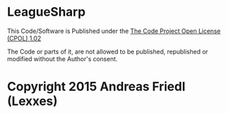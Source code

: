 # LeagueSharp

This Code/Software is Published under the [The Code Project Open License (CPOL) 1.02](http://www.codeproject.com/info/cpol10.aspx)

The Code or parts of it, are not allowed to be published, republished or modified without the Author's consent.

# Copyright 2015 Andreas Friedl (Lexxes)
